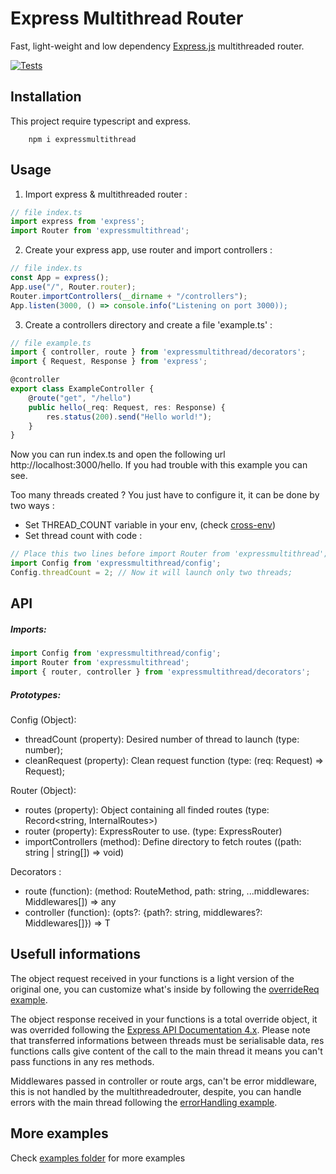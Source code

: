# Express Multithread Router
Fast, light-weight and low dependency [Express.js](https://www.npmjs.com/package/express) multithreaded router.

[![Tests](https://github.com/Trackap/ExpressMultithread/actions/workflows/tests.yml/badge.svg)](https://github.com/Trackap/ExpressMultithread/actions/workflows/tests.yml)

Installation
-
This project require typescript and express.

```shell
    npm i expressmultithread
```

Usage
-

1. Import express & multithreaded router :
```ts
// file index.ts
import express from 'express';
import Router from 'expressmultithread';
```

2. Create your express app, use router and import controllers :
```ts
// file index.ts
const App = express();
App.use("/", Router.router);
Router.importControllers(__dirname + "/controllers");
App.listen(3000, () => console.info("Listening on port 3000));
```

3. Create a controllers directory and create a file 'example.ts' :
```ts
// file example.ts
import { controller, route } from 'expressmultithread/decorators';
import { Request, Response } from 'express';

@controller
export class ExampleController {
    @route("get", "/hello")
    public hello(_req: Request, res: Response) {
        res.status(200).send("Hello world!");
    }
}
```

Now you can run index.ts and open the following url http://localhost:3000/hello.
If you had trouble with this example you can see.

Too many threads created ?
You  just have to configure it, it can be done by two ways :

- Set THREAD_COUNT variable in your env, (check [cross-env](https://www.npmjs.com/package/cross-env))
- Set thread count with code :
```ts
// Place this two lines before import Router from 'expressmultithread';
import Config from 'expressmultithread/config';
Config.threadCount = 2; // Now it will launch only two threads;
```


API
-

##### Imports:
```ts
import Config from 'expressmultithread/config';
import Router from 'expressmultithread';
import { router, controller } from 'expressmultithread/decorators';
```

##### Prototypes:
Config (Object):
 - threadCount (property): Desired number of thread to launch (type: number);
 - cleanRequest (property): Clean request function (type: (req: Request) => Request);

Router (Object):
 - routes (property): Object containing all finded routes (type: Record<string, InternalRoutes>)
 - router (property): ExpressRouter to use. (type: ExpressRouter)
 - importControllers (method): Define directory to fetch routes ((path: string | string[]) => void)
 
Decorators :
 - route (function): (method: RouteMethod, path: string, ...middlewares: Middlewares[]) => any
 - controller (function): <T extends constructor>(opts?: {path?: string, middlewares?: Middlewares[]}) => T

Usefull informations
-
The object request received in your functions is a light version of the original one, you can customize what's inside by following the [overrideReq example](https://github.dev/Trackap/ExpressMultithread/tree/main/examples/overrideReq).

The object response received in your functions is a total override object, it was overrided following the [Express API Documentation 4.x](https://expressjs.com/fr/4x/api.html#res).
Please note that transferred informations between threads must be serialisable data, res functions calls give content of the call to the main thread it means you can't pass functions in any res methods.

Middlewares passed in controller or route args, can't be error middleware, this is not handled by the multithreadedrouter, despite, you can handle errors with the main thread following the [errorHandling example](https://github.dev/Trackap/ExpressMultithread/tree/main/examples/errorHandling).

More examples
-
Check [examples folder](https://github.dev/Trackap/ExpressMultithread/tree/main/examples) for more examples